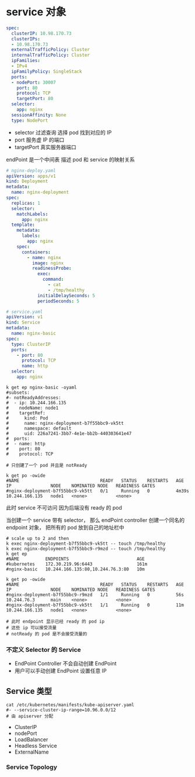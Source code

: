 # service 对象

```yaml
spec:
  clusterIP: 10.98.170.73
  clusterIPs:
  - 10.98.170.73
  externalTrafficPolicy: Cluster
  internalTrafficPolicy: Cluster
  ipFamilies:
  - IPv4
  ipFamilyPolicy: SingleStack
  ports:
  - nodePort: 30007
    port: 80
    protocol: TCP
    targetPort: 80
  selector:
    app: nginx
  sessionAffinity: None
  type: NodePort
```

- selector 过滤查询 选择 pod 找到对应的 IP
- port 服务虚 IP 的端口
- targetPort 真实服务器端口

endPoint 是一个中间表 描述 pod 和 service 的映射关系

```yaml
# nginx-deploy.yaml
apiVersion: apps/v1
kind: Deployment
metadata:
  name: nginx-deployment
spec:
  replicas: 1
  selector:
    matchLabels:
      app: nginx
  template:
    metadata:
      labels:
        app: nginx
    spec:
      containers:
        - name: nginx
          image: nginx
          readinessProbe:
            exec:
              command:
                - cat
                - /tmp/healthy
            initialDelaySeconds: 5
            periodSeconds: 5
```

```yaml
# service.yaml
apiVersion: v1
kind: Service
metadata:
  name: nginx-basic
spec:
  type: ClusterIP
  ports:
    - port: 80
      protocol: TCP
      name: http
  selector:
    app: nginx

```

```shell
k get ep nginx-basic -oyaml
#subsets:
#- notReadyAddresses:
#  - ip: 10.244.166.135
#    nodeName: node1
#    targetRef:
#      kind: Pod
#      name: nginx-deployment-b7f55bbc9-vk5tt
#      namespace: default
#      uid: 226a7241-3bb7-4e1e-bb2b-440303641e47
#  ports:
#  - name: http
#    port: 80
#    protocol: TCP

# 只创建了一个 pod 并且是 notReady

k get po -owide
#NAME                               READY   STATUS    RESTARTS   AGE     IP               NODE    NOMINATED NODE   READINESS GATES
#nginx-deployment-b7f55bbc9-vk5tt   0/1     Running   0          4m39s   10.244.166.135   node1   <none>           <none>
```

此时 service 不可访问 因为后端没有 ready 的 pod

当创建一个 service 带有 selector，
那么 endPoint controller 创建一个同名的 endpoint 对象，
把所有的 pod 放到自己的地址栏中

```shell
# scale up to 2 and then
k exec nginx-deployment-b7f55bbc9-vk5tt -- touch /tmp/healthy
k exec nginx-deployment-b7f55bbc9-r9mzd -- touch /tmp/healthy
k get ep
#NAME          ENDPOINTS                          AGE
#kubernetes    172.30.219.96:6443                 161m
#nginx-basic   10.244.166.135:80,10.244.76.3:80   10m

k get po -owide
#NAME                               READY   STATUS    RESTARTS   AGE   IP               NODE    NOMINATED NODE   READINESS GATES
#nginx-deployment-b7f55bbc9-r9mzd   1/1     Running   0          56s   10.244.76.3      main    <none>           <none>
#nginx-deployment-b7f55bbc9-vk5tt   1/1     Running   0          11m   10.244.166.135   node1   <none>           <none>

# 此时 endpoint 显示已经 ready 的 pod ip
# 这些 ip 可以接受流量
# notReady 的 pod 是不会接受流量的
```


### 不定义 Selector 的 Service

- EndPoint Controller 不会自动创建 EndPoint
- 用户可以手动创建 EndPoint 设置任意 IP



## Service 类型

```shell
cat /etc/kubernetes/manifests/kube-apiserver.yaml
#- --service-cluster-ip-range=10.96.0.0/12
# 由 apiserver 分配
```

- ClusterIP
- nodePort
- LoadBalancer
- Headless Service
- ExternalName

### Service Topology




































